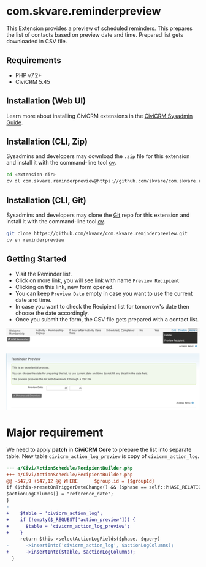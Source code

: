 # com.skvare.reminderpreview

This Extension provides a preview of scheduled reminders. This prepares the list
of contacts based on preview date and time. Prepared list gets downloaded in
CSV file.

## Requirements

* PHP v7.2+
* CiviCRM 5.45

## Installation (Web UI)

Learn more about installing CiviCRM extensions in the [CiviCRM Sysadmin Guide](https://docs.civicrm.org/sysadmin/en/latest/customize/extensions/).

## Installation (CLI, Zip)

Sysadmins and developers may download the `.zip` file for this extension and
install it with the command-line tool [cv](https://github.com/civicrm/cv).

```bash
cd <extension-dir>
cv dl com.skvare.reminderpreview@https://github.com/skvare/com.skvare.reminderpreview/archive/master.zip
```

## Installation (CLI, Git)

Sysadmins and developers may clone the [Git](https://en.wikipedia.org/wiki/Git) repo for this extension and
install it with the command-line tool [cv](https://github.com/civicrm/cv).

```bash
git clone https://github.com/skvare/com.skvare.reminderpreview.git
cv en reminderpreview
```

## Getting Started

* Visit the Reminder list.
* Click on more link, you will see link with name `Preview Recipient`
* Clicking on this link, new form opened.
* You can keep `Preview Date` empty in case you want to use the current date
  and time.
* In case you want to check the Recipient list for tomorrow's date then
  choose the date
accordingly.
* Once you submit the form, the CSV file gets prepared with a contact list.

![Screenshot](/images/preview_link.png)

![Screenshot](/images/preview_form.png)


# Major requirement
We need to apply **patch** in **CiviCRM Core** to prepare the list into separate
table.
New table `civicrm_action_log_preview` is copy of `civicrm_action_log`.

```patch
--- a/Civi/ActionSchedule/RecipientBuilder.php
+++ b/Civi/ActionSchedule/RecipientBuilder.php
@@ -547,9 +547,12 @@ WHERE      $group.id = {$groupId}
if ($this->resetOnTriggerDateChange() && ($phase == self::PHASE_RELATION_FIRST || $phase == self::PHASE_RELATION_REPEAT)) {
$actionLogColumns[] = "reference_date";
}
-
+    $table = 'civicrm_action_log';
+    if (!empty($_REQUEST['action_preview'])) {
+      $table = 'civicrm_action_log_preview';
+    }
     return $this->selectActionLogFields($phase, $query)
-      ->insertInto('civicrm_action_log', $actionLogColumns);
+      ->insertInto($table, $actionLogColumns);
  }
```
